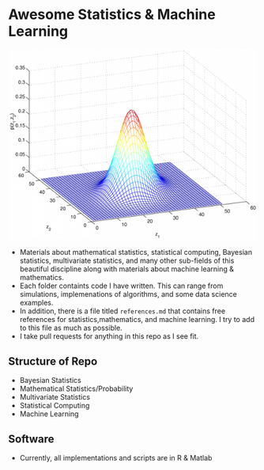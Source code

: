 # Awesome Statistics & Machine Learning

![Statistical Computing](biv_3-600x459.png)

- Materials about mathematical statistics, statistical computing, Bayesian statistics, multivariate statistics, and many other sub-fields of this beautiful discipline along with materials about machine learning & mathematics.
- Each folder containts code I have written. This can range from simulations, implemenations of algorithms, and some data science examples.
- In addition, there is a file titled `references.md` that contains free references for statistics,mathematics, and machine learning. I try to add to this file as much as possible. 
- I take pull requests for anything in this repo as I see fit.

## Structure of Repo

- Bayesian Statistics
- Mathematical Statistics/Probability
- Multivariate Statistics
- Statistical Computing
- Machine Learning

## Software
- Currently, all implementations and scripts are in R & Matlab
